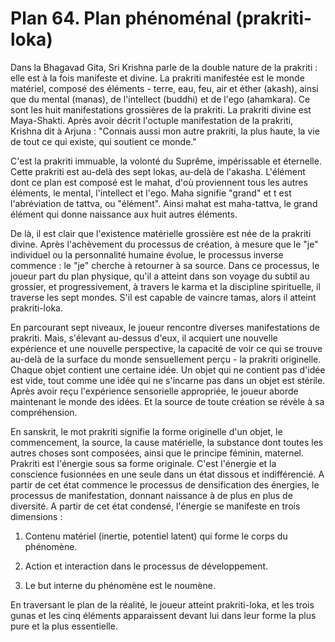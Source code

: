 # Plan 64. Plan phénoménal (prakriti-loka)

Dans la Bhagavad Gita, Sri Krishna parle de la double nature de la prakriti : elle est à la fois manifeste et divine. La prakriti manifestée est le monde matériel, composé des éléments - terre, eau, feu, air et éther (akash), ainsi que du mental (manas), de l'intellect (buddhi) et de l'ego (ahamkara). Ce sont les huit manifestations grossières de la prakriti. La prakriti divine est Maya-Shakti. Après avoir décrit l'octuple manifestation de la prakriti, Krishna dit à Arjuna : "Connais aussi mon autre prakriti, la plus haute, la vie de tout ce qui existe, qui soutient ce monde."

C'est la prakriti immuable, la volonté du Suprême, impérissable et éternelle. Cette prakriti est au-delà des sept lokas, au-delà de l'akasha. L'élément dont ce plan est composé est le mahat, d'où proviennent tous les autres éléments, le mental, l'intellect et l'ego. Maha signifie "grand" et t est l'abréviation de tattva, ou "élément". Ainsi mahat est maha-tattva, le grand élément qui donne naissance aux huit autres éléments.

De là, il est clair que l'existence matérielle grossière est née de la prakriti divine. Après l'achèvement du processus de création, à mesure que le "je" individuel ou la personnalité humaine évolue, le processus inverse commence : le "je" cherche à retourner à sa source. Dans ce processus, le joueur part du plan physique, qu'il a atteint dans son voyage du subtil au grossier, et progressivement, à travers le karma et la discipline spirituelle, il traverse les sept mondes. S'il est capable de vaincre tamas, alors il atteint prakriti-loka.

En parcourant sept niveaux, le joueur rencontre diverses manifestations de prakriti. Mais, s'élevant au-dessus d'eux, il acquiert une nouvelle expérience et une nouvelle perspective, la capacité de voir ce qui se trouve au-delà de la surface du monde sensuellement perçu - la prakriti originelle. Chaque objet contient une certaine idée. Un objet qui ne contient pas d'idée est vide, tout comme une idée qui ne s'incarne pas dans un objet est stérile. Après avoir reçu l'expérience sensorielle appropriée, le joueur aborde maintenant le monde des idées. Et la source de toute création se révèle à sa compréhension.

En sanskrit, le mot prakriti signifie la forme originelle d'un objet, le commencement, la source, la cause matérielle, la substance dont toutes les autres choses sont composées, ainsi que le principe féminin, maternel. Prakriti est l'énergie sous sa forme originale. C'est l'énergie et la conscience fusionnées en une seule dans un état dissous et indifférencié. A partir de cet état commence le processus de densification des énergies, le processus de manifestation, donnant naissance à de plus en plus de diversité. A partir de cet état condensé, l'énergie se manifeste en trois dimensions :

1. Contenu matériel (inertie, potentiel latent) qui forme le corps du phénomène.

2. Action et interaction dans le processus de développement.

3. Le but interne du phénomène est le noumène.

En traversant le plan de la réalité, le joueur atteint prakriti-loka, et les trois gunas et les cinq éléments apparaissent devant lui dans leur forme la plus pure et la plus essentielle.
